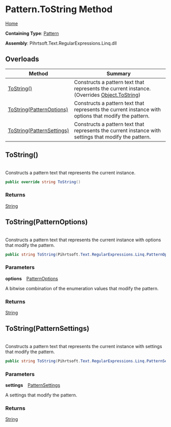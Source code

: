 # Pattern\.ToString Method

[Home](../../../../../../README.md)

**Containing Type**: [Pattern](../README.md)

**Assembly**: Pihrtsoft\.Text\.RegularExpressions\.Linq\.dll

## Overloads

| Method | Summary |
| ------ | ------- |
| [ToString()](#Pihrtsoft_Text_RegularExpressions_Linq_Pattern_ToString) | Constructs a pattern text that represents the current instance\. \(Overrides [Object.ToString](https://docs.microsoft.com/en-us/dotnet/api/system.object.tostring)\) |
| [ToString(PatternOptions)](#Pihrtsoft_Text_RegularExpressions_Linq_Pattern_ToString_Pihrtsoft_Text_RegularExpressions_Linq_PatternOptions_) | Constructs a pattern text that represents the current instance with options that modify the pattern\. |
| [ToString(PatternSettings)](#Pihrtsoft_Text_RegularExpressions_Linq_Pattern_ToString_Pihrtsoft_Text_RegularExpressions_Linq_PatternSettings_) | Constructs a pattern text that represents the current instance with settings that modify the pattern\. |

## ToString\(\) <a name="Pihrtsoft_Text_RegularExpressions_Linq_Pattern_ToString"></a>

\
Constructs a pattern text that represents the current instance\.

```csharp
public override string ToString()
```

### Returns

[String](https://docs.microsoft.com/en-us/dotnet/api/system.string)

## ToString\(PatternOptions\) <a name="Pihrtsoft_Text_RegularExpressions_Linq_Pattern_ToString_Pihrtsoft_Text_RegularExpressions_Linq_PatternOptions_"></a>

\
Constructs a pattern text that represents the current instance with options that modify the pattern\.

```csharp
public string ToString(Pihrtsoft.Text.RegularExpressions.Linq.PatternOptions options)
```

### Parameters

**options** &ensp; [PatternOptions](../../PatternOptions/README.md)

A bitwise combination of the enumeration values that modify the pattern\.

### Returns

[String](https://docs.microsoft.com/en-us/dotnet/api/system.string)

## ToString\(PatternSettings\) <a name="Pihrtsoft_Text_RegularExpressions_Linq_Pattern_ToString_Pihrtsoft_Text_RegularExpressions_Linq_PatternSettings_"></a>

\
Constructs a pattern text that represents the current instance with settings that modify the pattern\.

```csharp
public string ToString(Pihrtsoft.Text.RegularExpressions.Linq.PatternSettings settings)
```

### Parameters

**settings** &ensp; [PatternSettings](../../PatternSettings/README.md)

A settings that modify the pattern\.

### Returns

[String](https://docs.microsoft.com/en-us/dotnet/api/system.string)

